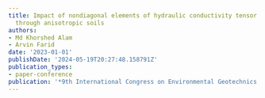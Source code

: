 ```yaml
---
title: Impact of nondiagonal elements of hydraulic conductivity tensor on seepage
  through anisotropic soils
authors:
- Md Khorshed Alam
- Arvin Farid
date: '2023-01-01'
publishDate: '2024-05-19T20:27:48.158791Z'
publication_types:
- paper-conference
publication: '*9th International Congress on Environmental Geotechnics (ICEG2023)*'
---
```

